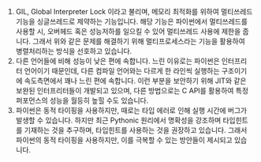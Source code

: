1. GIL, Global Interpreter Lock 이라고 불리며, 메모리 최적화를 위하여 멀티쓰레드 기능을 싱글쓰레드로 제약하는 기능입니다.
   해당 기능은 파이썬에서 멀티쓰레드를 사용할 시, 오버헤드 혹은 성능저하를 일으킬 수 있어 멀티쓰레드 사용에 제한을 줍니다.
   그래서 위와 같은 문제를 해결하기 위해 멀티프로세스라는 기능을 활용하여 병렬처리하는 방식을 선호하고 있습니다.
2. 다른 언어들에 비해 성능이 낮은 편에 속합니다. 느린 이유로는 파이썬은 인터프리터 언어이기 때문인데, 다른 컴파일 언어와는 다르게 한 라인씩 실행하는 구조이기에
   속도측면에서 꽤나 느린 편에 속합니다. 이런 부분을 보안하기 위해 JIT와 같은 보완된 인터프리터들이 개발되고 있으며, 다른 방법으로는 C API를 활용하여
   특정 퍼포먼스의 성능을 월등히 높힐 수도 있습니다.
3. 파이썬은 동적 타이핑을 사용하지만, 때로는 타입 에러로 인해 실행 시간에 버그가 발생할 수 있습니다. 하지만 최근 Pythonic 원리에서 명확성을 강조하며 타입힌트를
   기재하는 것을 추구하며, 타입힌트를 사용하는 것을 권장하고 있습니다. 그래서 파이썬의 동적 타이핑을 사용하지만, 이를 극복할 수 있는 방안들이 제시되고 있습니다.
